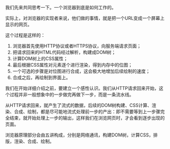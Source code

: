 我们先来共同思考一下。一个浏览器到底是如何工作的。

实际上，对浏览器的实现者来说，他们做的事情，就是把一个URL变成一个屏幕上显示的网页。

这个过程是这样的：

1. 浏览器首先使用HTTP协议或者HTTPS协议，向服务端请求页面；
2. 把请求回来的HTML代码经过解析，构建成DOM树；
3. 计算DOM树上的CSS属性；
4. 最后根据CSS属性对元素逐个进行渲染，得到内存中的位图；
5. 一个可选的步骤是对位图进行合成，这会极大地增加后续绘制的速度；
6. 合成之后，再绘制到界面上。

我们在开始详细介绍之前，要建立一个感性认识。我们从HTTP请求回来开始，这个过程并非一般想象中的一步做完再做下一步，而是一条流水线。

从HTTP请求回来，就产生了流式的数据，后续的DOM树构建、CSS计算、渲染、合成、绘制，都是尽可能地流式处理前一步的产出：即不需要等到上一步骤完全结束，就开始处理上一步的输出，这样我们在浏览网页时，才会看到逐步出现的页面。

浏览器原理部分会由五讲构成，分别是网络通讯，构建DOM树，计算CSS，排版，渲染、合成、绘制。